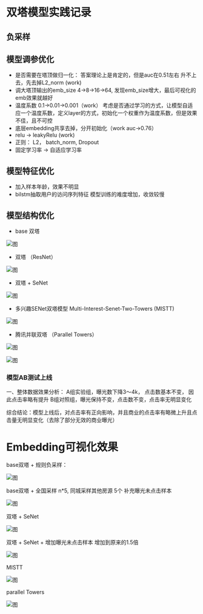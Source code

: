 # 双塔模型实践记录

## 负采样



## 模型调参优化
- 是否需要在塔顶做归一化： 答案理论上是肯定的，但是auc在0.51左右 升不上去，先去掉L2_norm (work)
- 调大塔顶输出的emb_size 4->8->16->64,   发现emb_size增大，最后可视化的emb效果就越好
- 温度系数 0.1->0.01->0.001（work） 考虑是否通过学习的方式，让模型自适应一个温度系数，定义layer的方式，初始化一个权重作为温度系数，但是效果不佳，且不可控
- 底层embedding共享去掉，分开初始化（work auc->0.76）
- relu -> leakyRelu (work)
- 正则： L2， batch_norm, Dropout
- 固定学习率 -> 自适应学习率

## 模型特征优化
- 加入样本年龄，效果不明显
- bilstm抽取用户的访问序列特征  模型训练的难度增加，收敛较慢


## 模型结构优化
- base 双塔

![图](./pics/1.jpg)

- 双塔 （ResNet）

![图](./pics/4.jpg)

- 双塔 + SeNet

![图](./pics/2.jpg)

- 多兴趣SENet双塔模型 Multi-Interest-Senet-Two-Towers (MISTT)

![图](./pics/3.jpg)

- 腾讯并联双塔 （Parallel Towers）

![图](./pics/5.jpg)


![图](./pics/6.jpg)


### 模型AB测试上线
一、整体数据效果分析：
A组实验组，曝光数下降3～4k， 点击数基本不变， 因此点击率略有提升
B组对照组，曝光保持不变，点击数不变，点击率无明显变化



综合结论：模型上线后，对点击率有正向影响，并且商业的点击率有略微上升且点击量无明显变化（去除了部分无效的商业曝光）

# Embedding可视化效果
base双塔 + 规则负采样：

![图](./pics/7.jpeg)


base双塔 + 全国采样 n*5, 同城采样其他房源 5个 补充曝光未点击样本 

![图](./pics/8.png)


双塔 + SeNet

![图](./pics/9.jpeg)


双塔 + SeNet + 增加曝光未点击样本  增加到原来的1.5倍

![图](./pics/11.jpeg)

MISTT

![图](./pics/10.jpeg)


parallel Towers

![图](./pics/12.jpeg)

